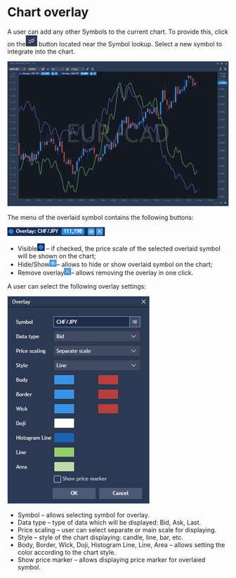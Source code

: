 # Chart overlay

A user can add any other Symbols to the current chart. To provide this, click on the![](../../../.gitbook/assets/2%20%2836%29.png)
button located near the Symbol lookup. Select a new symbol to integrate into the chart.

![](../../../.gitbook/assets/1%20%2864%29.png)


The menu of the overlaid symbol contains the following buttons:

![](../../../.gitbook/assets/3%20%2859%29.png)

* Visible![](../../../.gitbook/assets/4%20%2843%29.png)
  – if checked, the price scale of the selected overlaid symbol will be shown on the chart;
* Hide/Show![](../../../.gitbook/assets/5%20%2825%29.png)– allows to hide or show overlaid symbol on the chart;
* Remove overlay![](../../../.gitbook/assets/6%20%286%29.png)– allows removing the overlay in one click.

A user can select the following overlay settings:

![](../../../.gitbook/assets/7%20%282%29.png)

* Symbol – allows selecting symbol for overlay.
* Data type – type of data which will be displayed: Bid, Ask, Last.
* Price scaling – user can select separate or main scale for displaying.
* Style – style of the chart displaying: candle, line, bar, etc.
* Body, Border, Wick, Doji, Histogram Line, Line, Area – allows setting the color according to the chart style.
* Show price marker – allows displaying price marker for overlaied symbol.



